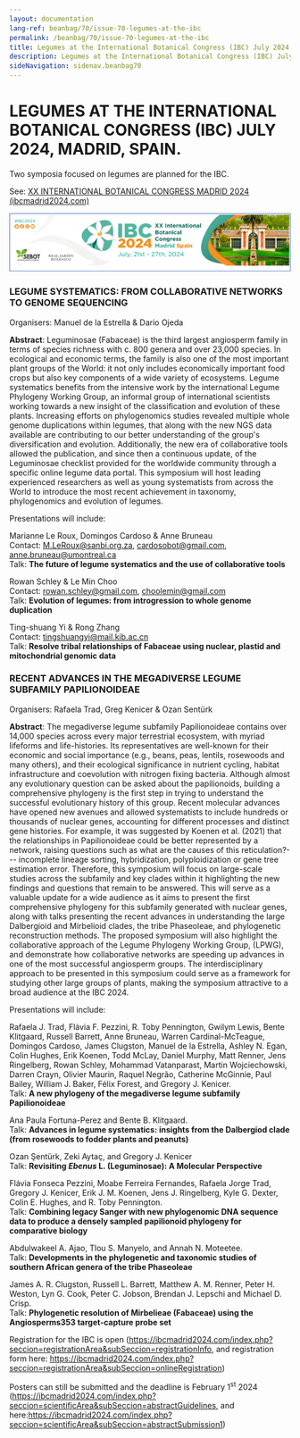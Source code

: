 ```yaml
---
layout: documentation
lang-ref: beanbag/70/issue-70-legumes-at-the-ibc
permalink: /beanbag/70/issue-70-legumes-at-the-ibc
title: Legumes at the International Botanical Congress (IBC) July 2024, Madrid, Spain
description: Legumes at the International Botanical Congress (IBC) July 2024, Madrid, Spain
sideNavigation: sidenav.beanbag70
---
```


# LEGUMES AT THE INTERNATIONAL BOTANICAL CONGRESS (IBC) JULY 2024, MADRID, SPAIN.

Two symposia focused on legumes are planned for the IBC.  

See: [XX INTERNATIONAL BOTANICAL CONGRESS MADRID 2024 (ibcmadrid2024.com)](https://ibcmadrid2024.com/)  

![](/assets/images/70/Legumes_at_the_IBC.png)

### LEGUME SYSTEMATICS: FROM COLLABORATIVE NETWORKS TO GENOME SEQUENCING

Organisers: Manuel de la Estrella & Dario Ojeda  

**Abstract**: Leguminosae (Fabaceae) is the third largest angiosperm family in terms of species richness with c. 800 genera and over 23,000 species. In ecological and economic terms, the family is also one of the most important plant groups of the World: it not only includes economically important food crops but also key components of a wide variety of ecosystems. Legume systematics benefits from the intensive work by the international Legume Phylogeny Working Group, an informal group of international scientists working towards a new insight of the classification and evolution of these plants. Increasing efforts on phylogenomics studies revealed multiple whole genome duplications within legumes, that along with the new NGS data available are contributing to our better understanding of the group's diversification and evolution. Additionally, the new era of collaborative tools allowed the publication, and since then a continuous update, of the Leguminosae checklist provided for the worldwide community through a specific online legume data portal. This symposium will host leading experienced researchers as well as young systematists from across the World to introduce the most recent achievement in taxonomy, phylogenomics and evolution of legumes.  

Presentations will include:  

Marianne Le Roux, Domingos Cardoso & Anne Bruneau  
Contact: <M.LeRoux@sanbi.org.za>, <cardosobot@gmail.com>, <anne.bruneau@umontreal.ca>  
Talk: **The future of legume systematics and the use of collaborative tools**  

Rowan Schley & Le Min Choo  
Contact: <rowan.schley@gmail.com>, <choolemin@gmail.com>  
Talk: **Evolution of legumes: from introgression to whole genome duplication**  

Ting-shuang Yi & Rong Zhang  
Contact: <tingshuangyi@mail.kib.ac.cn>  
Talk: **Resolve tribal relationships of Fabaceae using nuclear, plastid and mitochondrial genomic data**  


### RECENT ADVANCES IN THE MEGADIVERSE LEGUME SUBFAMILY PAPILIONOIDEAE

Organisers: Rafaela Trad, Greg Kenicer & Ozan Sentürk  

**Abstract**: The megadiverse legume subfamily Papilionoideae contains over 14,000 species across every major terrestrial ecosystem, with myriad lifeforms and life-histories. Its representatives are well-known for their economic and social importance (e.g., beans, peas, lentils, rosewoods and many others), and their ecological significance in nutrient cycling, habitat infrastructure and coevolution with nitrogen fixing bacteria. Although almost any evolutionary question can be asked about the papilionoids, building a comprehensive phylogeny is the first step in trying to understand the successful evolutionary history of this group. Recent molecular advances have opened new avenues and allowed systematists to include hundreds or thousands of nuclear genes, accounting for different processes and distinct gene histories. For example, it was suggested by Koenen et al. (2021) that the relationships in Papilionoideae could be better represented by a network, raising questions such as what are the causes of this reticulation?--- incomplete lineage sorting, hybridization, polyploidization or gene tree estimation error. Therefore, this symposium will focus on large-scale studies across the subfamily and key clades within it highlighting the new findings and questions that remain to be answered. This will serve as a valuable update for a wide audience as it aims to present the first comprehensive phylogeny for this subfamily generated with nuclear genes, along with talks presenting the recent advances in understanding the large Dalbergioid and Mirbelioid clades, the tribe Phaseoleae, and phylogenetic reconstruction methods. The proposed symposium will also highlight the collaborative approach of the Legume Phylogeny Working Group, (LPWG), and demonstrate how collaborative networks are speeding up advances in one of the most successful angiosperm groups. The interdisciplinary approach to be presented in this symposium could serve as a framework for studying other large groups of plants, making the symposium attractive to a broad audience at the IBC 2024.  

Presentations will include:  

Rafaela J. Trad, Flávia F. Pezzini, R. Toby Pennington, Gwilym Lewis, Bente Klitgaard, Russell Barrett, Anne Bruneau, Warren Cardinal-McTeague, Domingos Cardoso, James Clugston, Manuel de la Estrella, Ashley N. Egan, Colin Hughes, Erik Koenen, Todd McLay, Daniel Murphy, Matt Renner, Jens Ringelberg, Rowan Schley, Mohammad Vatanparast, Martin Wojciechowski, Darren Crayn, Olivier Maurin, Raquel Negrão, Catherine McGinnie, Paul Bailey, William J. Baker, Félix Forest, and Gregory J. Kenicer.  
Talk: **A new phylogeny of the megadiverse legume subfamily Papilionoideae**  

Ana Paula Fortuna-Perez and Bente B. Klitgaard.  
Talk: **Advances in legume systematics: insights from the Dalbergiod clade (from rosewoods to fodder plants and peanuts)**  

Ozan Şentürk, Zeki Aytaç, and Gregory J. Kenicer  
Talk: **Revisiting *Ebenus* L. (Leguminosae): A Molecular Perspective**  

Flávia Fonseca Pezzini, Moabe Ferreira Fernandes, Rafaela Jorge Trad, Gregory J. Kenicer, Erik J. M. Koenen, Jens J. Ringelberg, Kyle G. Dexter, Colin E. Hughes, and R. Toby Pennington.  
Talk: **Combining legacy Sanger with new phylogenomic DNA sequence data to produce a densely sampled papilionoid phylogeny for comparative biology**  

Abdulwakeel A. Ajao, Tlou S. Manyelo, and Annah N. Moteetee.  
Talk: **Developments in the phylogenetic and taxonomic studies of southern African genera of the tribe Phaseoleae**  

James A. R. Clugston, Russell L. Barrett, Matthew A. M. Renner, Peter H. Weston, Lyn G. Cook, Peter C. Jobson, Brendan J. Lepschi and Michael D. Crisp.  
Talk: **Phylogenetic resolution of Mirbelieae (Fabaceae) using the Angiosperms353 target-capture probe set**  

Registration for the IBC is open (<https://ibcmadrid2024.com/index.php?seccion=registrationArea&subSeccion=registrationInfo>, and registration form here: <https://ibcmadrid2024.com/index.php?seccion=registrationArea&subSeccion=onlineRegistration>)  

Posters can still be submitted and the deadline is February 1<sup>st</sup> 2024 (<https://ibcmadrid2024.com/index.php?seccion=scientificArea&subSeccion=abstractGuidelines>, and here:<https://ibcmadrid2024.com/index.php?seccion=scientificArea&subSeccion=abstractSubmission1>)  
